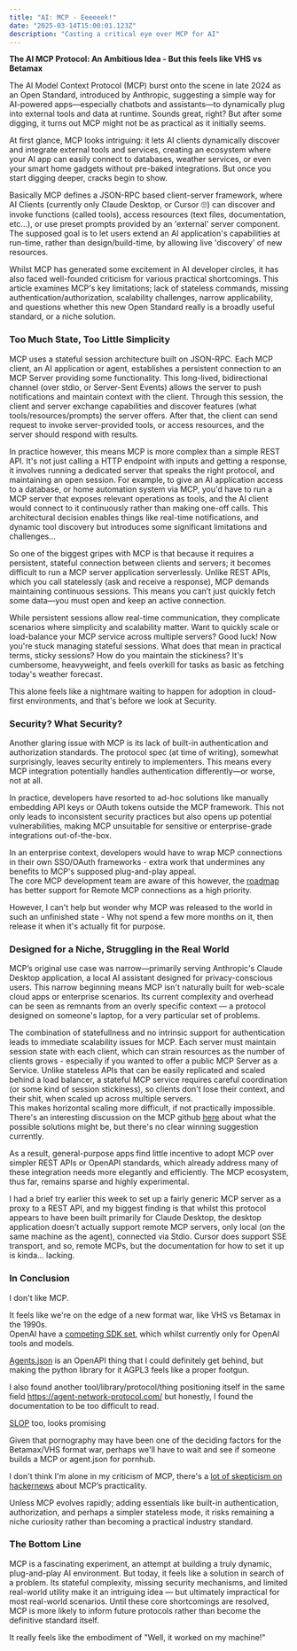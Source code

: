 ```yaml
---
title: "AI: MCP - Eeeeeek!"
date: "2025-03-14T15:00:01.123Z"
description: "Casting a critical eye over MCP for AI"
---
```


**The AI MCP Protocol: An Ambitious Idea - But this feels like VHS vs Betamax**

The AI Model Context Protocol (MCP) burst onto the scene in late 2024 as an Open Standard, introduced by Anthropic, suggesting a simple way for AI-powered apps—especially chatbots and assistants—to dynamically plug into external tools and data at runtime. Sounds great, right? But after some digging, it turns out MCP might not be as practical as it initially seems.

At first glance, MCP looks intriguing: it lets AI clients dynamically discover and integrate external tools and services, creating an ecosystem where your AI app can easily connect to databases, weather services, or even your smart home gadgets without pre-baked integrations. But once you start digging deeper, cracks begin to show.

Basically MCP defines a JSON-RPC based client-server framework, where AI Clients (currently only Claude Desktop, or Cursor 🙄) can discover and invoke functions (called tools), access resources (text files, documentation, etc...), or use preset prompts provided by an 'external' server component.   The supposed goal is to let users extend an AI application's capabilities at run-time, rather than design/build-time, by allowing live 'discovery' of new resources.

Whilst MCP has generated some excitement in AI developer circles, it has also faced well-founded criticism for various practical shortcomings.  This article examines MCP's key limitations; lack of stateless commands, missing authentication/authorization, scalability challenges, narrow applicability, and questions whether this new Open Standard really is a broadly useful standard, or a niche solution. 

### Too Much State, Too Little Simplicity
MCP uses a stateful session architecture built on JSON-RPC. Each MCP client, an AI application or agent, establishes a persistent connection to an MCP Server providing some functionality.   This long-lived, bidirectional channel (over stdio, or Server-Sent Events) allows the server to push notifications and maintain context with the client.  Through this session, the client and server exchange capabilities and discover features (what tools/resources/prompts) the server offers. 
After that, the client can send request to invoke server-provided tools, or access resources, and the server should respond with results. 

In practice however, this means MCP is more complex than a simple REST API.  It's not just calling a HTTP endpoint with inputs and getting a response, it involves running a dedicated server that speaks the right protocol, and maintaining an open session.  For example, to give an AI application access to a database, or home automation system via MCP, you'd have to run a MCP server that exposes relevant operations as tools, and the AI client would connect to it continuously rather than making one-off calls.  This architectural decision enables things like real-time notifications, and dynamic tool discovery but introduces some significant limitations and challenges...

So one of the biggest gripes with MCP is that because it requires a persistent, stateful connection between clients and servers; it becomes difficult to run a MCP server application serverlessly.  Unlike REST APIs, which you call statelessly (ask and receive a response), MCP demands maintaining continuous sessions. This means you can’t just quickly fetch some data—you must open and keep an active connection.

While persistent sessions allow real-time communication, they complicate scenarios where simplicity and scalability matter. Want to quickly scale or load-balance your MCP service across multiple servers? Good luck! Now you're stuck managing stateful sessions. What does that mean in practical terms, sticky sessions? How do you maintain the stickiness? It's cumbersome, heavyweight, and feels overkill for tasks as basic as fetching today's weather forecast. 

This alone feels like a nightmare waiting to happen for adoption in cloud-first environments, and that's before we look at Security.

### Security? What Security?
Another glaring issue with MCP is its lack of built-in authentication and authorization standards. The protocol spec (at time of writing), somewhat surprisingly, leaves security entirely to implementers. This means every MCP integration potentially handles authentication differently—or worse, not at all. 

In practice, developers have resorted to ad-hoc solutions like manually embedding API keys or OAuth tokens outside the MCP framework. This not only leads to inconsistent security practices but also opens up potential vulnerabilities, making MCP unsuitable for sensitive or enterprise-grade integrations out-of-the-box.

In an enterprise context, developers would have to wrap MCP connections in their own SSO/OAuth frameworks - extra work that undermines any benefits to MCP's supposed plug-and-play appeal.  
The core MCP development team are aware of this however, the [roadmap](https://modelcontextprotocol.io/development/roadmap) has better support for Remote MCP connections as a high priority.  

However, I can't help but wonder why MCP was released to the world in such an unfinished state - Why not spend a few more months on it, then release it when it's actually fit for purpose.

### Designed for a Niche, Struggling in the Real World
MCP’s original use case was narrow—primarily serving Anthropic's Claude Desktop application, a local AI assistant designed for privacy-conscious users. This narrow beginning means MCP isn't naturally built for web-scale cloud apps or enterprise scenarios. Its current complexity and overhead can be seen as remnants from an overly specific context — a protocol designed on someone's laptop, for a very particular set of problems.

The combination of statefullness and no intrinsic support for authentication leads to immediate scalability issues for MCP.  Each server must maintain session state with each client, which can strain resources as the number of clients grows - especially if you wanted to offer a public MCP Server as a Service.  Unlike stateless APIs that can be easily replicated and scaled behind a load balancer, a stateful MCP service requires careful coordination (or some kind of session stickiness), so clients don't lose their context, and their shit, when scaled up across multiple servers.  
This makes horizontal scaling more difficult, if not practically impossible.  There's an interesting discussion on the MCP github [here](https://github.com/modelcontextprotocol/specification/discussions/102) about what the possible solutions might be, but there's no clear winning suggestion currently.

As a result, general-purpose apps find little incentive to adopt MCP over simpler REST APIs or OpenAPI standards, which already address many of these integration needs more elegantly and efficiently. The MCP ecosystem, thus far, remains sparse and highly experimental.

I had a brief try earlier this week to set up a fairly generic MCP server as a proxy to a REST API, and my biggest finding is that whilst this protocol appears to have been built primarily for Claude Desktop, the desktop application doesn't actually support remote MCP servers, only local (on the same machine as the agent), connected via Stdio.  Cursor does support SSE transport, and so, remote MCPs, but the documentation for how to set it up is kinda... lacking. 

### In Conclusion
I don't like MCP.   

It feels like we're on the edge of a new format war, like VHS vs Betamax in the 1990s.  
OpenAI have a [competing SDK set](https://openai.com/index/new-tools-for-building-agents/), which whilst currently only for OpenAI tools and models.  

[Agents.json](https://github.com/wild-card-ai/agents-json) is an OpenAPI thing that I could definitely get behind, but making the python library for it AGPL3 feels like a proper footgun.

I also found another tool/library/protocol/thing positioning itself in the same field https://agent-network-protocol.com/ but honestly, I found the documentation to be too difficult to read. 

[SLOP](https://github.com/agnt-gg/slop) too, looks promising


Given that pornography may have been one of the deciding factors for the Betamax/VHS format war, perhaps we'll have to wait and see if someone builds a MCP or agent.json for pornhub.

I don't think I'm alone in my criticism of MCP, there's a [lot of skepticism on hackernews](https://news.ycombinator.com/item?id=43302297) about MCP’s practicality. 

Unless MCP evolves rapidly; adding essentials like built-in authentication, authorization, and perhaps a simpler stateless mode, it risks remaining a niche curiosity rather than becoming a practical industry standard.

### The Bottom Line
MCP is a fascinating experiment, an attempt at building a truly dynamic, plug-and-play AI environment. But today, it feels like a solution in search of a problem. Its stateful complexity, missing security mechanisms, and limited real-world utility make it an intriguing idea — but ultimately impractical for most real-world scenarios. Until these core shortcomings are resolved, MCP is more likely to inform future protocols rather than become the definitive standard itself.

It really feels like the embodiment of "Well, it worked on my machine!"

